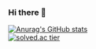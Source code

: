 ### Hi there 👋

<!--
**waterdrag0n/waterdrag0n** is a ✨ _special_ ✨ repository because its `README.md` (this file) appears on your GitHub profile.

Here are some ideas to get you started:

- 🔭 I’m currently working on ...
- 🌱 I’m currently learning ...
- 👯 I’m looking to collaborate on ...
- 🤔 I’m looking for help with ...
- 💬 Ask me about ...
- 📫 How to reach me: ...
- 😄 Pronouns: ...
- ⚡ Fun fact: ...
- ![Kinetic27's github stats](https://github-readme-stats.vercel.app/api?username=waterdrag0n&show_icons=true)
-->

[![Anurag's GitHub stats](https://github-readme-stats.vercel.app/api?username=waterdrag0n)](https://github.com/waterdrag0n/github-readme-stats)<br>
[![solved.ac tier](http://mazassumnida.wtf/api/generate_badge?boj=sean0422)](https://solved.ac/sean0422)
